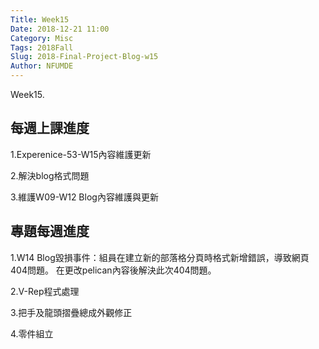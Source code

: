 ```yaml
---
Title: Week15
Date: 2018-12-21 11:00
Category: Misc
Tags: 2018Fall
Slug: 2018-Final-Project-Blog-w15
Author: NFUMDE
---
```


Week15.

<!-- PELICAN_END_SUMMARY -->

每週上課進度
----

1.Experenice-53-W15內容維護更新

2.解決blog格式問題

3.維護W09-W12 Blog內容維護與更新


[cp github 倉儲]: https://github.com/mdecourse/cp2018
[cp 課程網站]: https://mdecourse.github.io/cp2018/

專題每週進度
----

1.W14 Blog毀損事件：組員在建立新的部落格分頁時格式新增錯誤，導致網頁404問題。
在更改pelican內容後解決此次404問題。

2.V-Rep程式處理

3.把手及龍頭摺疊總成外觀修正

4.零件組立


